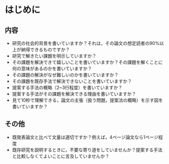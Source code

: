 # はじめに

## 内容
- 研究の社会的背景を書いていますか？それは，その論文の想定読者の90%以上が納得できるものですか？
- 研究で解きたい課題を明示していますか？
- その課題を解決できて嬉しいことを書いていますか？その課題を解くことに何の意味があるのかを書いていますか？
- その課題の解決がなぜ難しいのかを書いていますか？
- その課題を既存手法で解決できないことを書いていますか？
- 提案する手法の概略（2~3行程度）を書いていますか？
- 提案する手法がその課題を解決できる理由を書いていますか？
- 見て10秒で理解できる，論文の主張（扱う問題，提案法の概略）を示す図を書いていますか？

## その他
- 既発表論文と比べて文量は適切ですか？例えば，4ページ論文なら1ページ程度
- 既存研究を説明するときに，不要な寄り道をしていませんか？提案する手法と比較しなくてよいことに言及していませんか？
